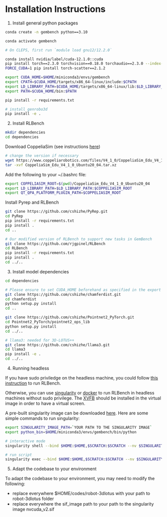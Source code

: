 # Installation Instructions

1. Install general python packages
```bash
conda create -n gembench python==3.10

conda activate gembench

# On CLEPS, first run `module load gnu12/12.2.0`

conda install nvidia/label/cuda-12.1.0::cuda
pip install torch==2.3.0 torchvision==0.18.0 torchaudio==2.3.0 --index-url https://download.pytorch.org/whl/cu121
FORCE_CUDA=1 pip install torch-scatter==2.1.2

export CUDA_HOME=$HOME/miniconda3/envs/gembench
export CPATH=$CUDA_HOME/targets/x86_64-linux/include:$CPATH
export LD_LIBRARY_PATH=$CUDA_HOME/targets/x86_64-linux/lib:$LD_LIBRARY_PATH
export PATH=$CUDA_HOME/bin:$PATH

pip install -r requirements.txt

# install genrobo3d
pip install -e .
```

2. Install RLBench
```bash
mkdir dependencies
cd dependencies
```

Download CoppeliaSim (see instructions [here](https://github.com/stepjam/PyRep?tab=readme-ov-file#install))
```bash
# change the version if necessary
wget https://www.coppeliarobotics.com/files/V4_1_0/CoppeliaSim_Edu_V4_1_0_Ubuntu20_04.tar.xz
tar -xvf CoppeliaSim_Edu_V4_1_0_Ubuntu20_04.tar.xz
```

Add the following to your ~/.bashrc file:
```bash
export COPPELIASIM_ROOT=$(pwd)/CoppeliaSim_Edu_V4_1_0_Ubuntu20_04
export LD_LIBRARY_PATH=$LD_LIBRARY_PATH:$COPPELIASIM_ROOT
export QT_QPA_PLATFORM_PLUGIN_PATH=$COPPELIASIM_ROOT
```

Install Pyrep and RLBench
```bash
git clone https://github.com/cshizhe/PyRep.git
cd PyRep
pip install -r requirements.txt
pip install .
cd ..

# Our modified version of RLBench to support new tasks in GemBench
git clone https://github.com/rjgpinel/RLBench
cd RLBench
pip install -r requirements.txt
pip install .
cd ../..
```

3. Install model dependencies

```bash
cd dependencies

# Please ensure to set CUDA_HOME beforehand as specified in the export const of the section 1
git clone https://github.com/cshizhe/chamferdist.git
cd chamferdist
python setup.py install
cd ..

git clone https://github.com/cshizhe/Pointnet2_PyTorch.git
cd Pointnet2_PyTorch/pointnet2_ops_lib
python setup.py install
cd ../..

# llama3: needed for 3D-LOTUS++
git clone https://github.com/cshizhe/llama3.git
cd llama3
pip install -e .
cd ../..
```

4. Running headless

If you have sudo priviledge on the headless machine, you could follow [this instruction](https://github.com/rjgpinel/RLBench?tab=readme-ov-file#running-headless) to run RLBench.

Otherwise, you can use [singularity](https://apptainer.org/docs/user/1.3/index.html) or [docker](https://docs.docker.com/) to run RLBench in headless machines without sudo privilege.
The [XVFB](https://manpages.ubuntu.com/manpages/xenial/man1/xvfb-run.1.html) should be installed in the virtual image in order to have a virtual screen.

A pre-built singularity image can be downloaded [here](https://www.dropbox.com/scl/fi/wnf27yd4pkeywjk2y3wd4/nvcuda_v2.sif?rlkey=7lpni7d9b6dwjj4wehldq8037&st=5steya0b&dl=0).
Here are some simple commands to run singularity:
```bash
export SINGULARITY_IMAGE_PATH=`YOUR PATH TO THE SINGULARITY IMAGE`
export python_bin=$HOME/miniconda3/envs/gembench/bin/python

# interactive mode
singularity shell --bind $HOME:$HOME,$SCRATCH:$SCRATCH --nv $SINGULARITY_IMAGE_PATH

# run script
singularity exec --bind $HOME:$HOME,$SCRATCH:$SCRATCH --nv $SINGULARITY_IMAGE_PATH xvfb-run -a ${python_bin} ...
```

5. Adapt the codebase to your environment

To adapt the codebase to your environment, you may need to modify the following:
- replace everywhere $HOME/codes/robot-3dlotus with your path to robot-3dlotus folder
- replace everywhere the sif_image path to your path to the singularity image nvcuda_v2.sif

